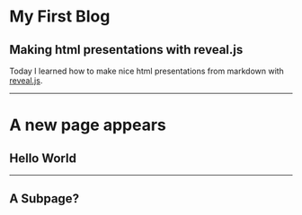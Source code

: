 # My First Blog 

## Making html presentations with reveal.js

Today I learned how to make nice html presentations from markdown with 
[reveal.js](https://revealjs.com/).

----
# A new page appears

## Hello World

---
## A Subpage?


